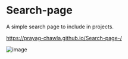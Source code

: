 # Search-page
A simple search page to include in projects.

https://prayag-chawla.github.io/Search-page-/

![image](https://github.com/Prayag-Chawla/Search-page-/assets/92213377/07c223d2-1644-494c-afff-5e76b202130d)

